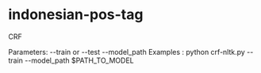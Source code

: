# indonesian-pos-tag

CRF 

Parameters:
--train or --test
--model_path
Examples : python crf-nltk.py --train --model_path $PATH_TO_MODEL
